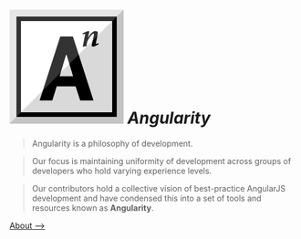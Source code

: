 # ![Angularity Logo](assets/logo.png) *Angularity*

> Angularity is a philosophy of development.

> Our focus is maintaining uniformity of development across groups of developers who hold varying experience levels.

> Our contributors hold a collective vision of best-practice AngularJS development and have condensed this into a set of tools and resources known as **Angularity**.

[About &#x27F6;](about/intro.md)
